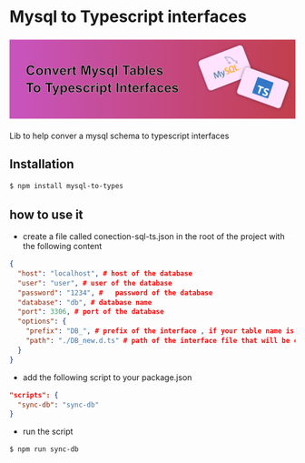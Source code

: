 # Mysql to Typescript interfaces

![alt](banner.png)

Lib to help conver a mysql schema to typescript interfaces

## Installation

```bash
$ npm install mysql-to-types
```

## how to use it

- create a file called conection-sql-ts.json in the root of the project with the following content

```json
{
  "host": "localhost", # host of the database
  "user": "user", # user of the database
  "password": "1234", #   password of the database
  "database": "db", # database name
  "port": 3306, # port of the database
  "options": {
    "prefix": "DB_", # prefix of the interface , if your table name is "users" the interface will be named DB_users
    "path": "./DB_new.d.ts" # path of the interface file that will be created
  }
}
```

- add the following script to your package.json

```json
"scripts": {
  "sync-db": "sync-db"
}
```

- run the script

```bash
$ npm run sync-db
```
